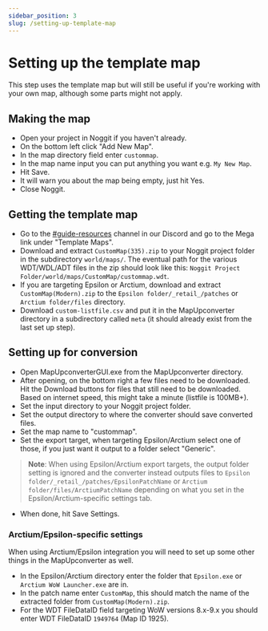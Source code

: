 ```yaml
---
sidebar_position: 3
slug: /setting-up-template-map
---
```


# Setting up the template map
This step uses the template map but will still be useful if you're working with your own map, although some parts might not apply.

## Making the map
- Open your project in Noggit if you haven't already.
- On the bottom left click "Add New Map".
- In the map directory field enter `custommap`.
- In the map name input you can put anything you want e.g. `My New Map`.
- Hit Save.
- It will warn you about the map being empty, just hit Yes.
- Close Noggit.

## Getting the template map
- Go to the [#guide-resources](https://discord.com/channels/1264317233190928385/1268871553010106480) channel in our Discord and go to the Mega link under "Template Maps".
- Download and extract `CustomMap(335).zip` to your Noggit project folder in the subdirectory `world/maps/`. The eventual path for the various WDT/WDL/ADT files in the zip should look like this: `Noggit Project Folder/world/maps/CustomMap/custommap.wdt`.
- If you are targeting Epsilon or Arctium, download and extract `CustomMap(Modern).zip` to the `Epsilon folder/_retail_/patches` or `Arctium folder/files` directory.
- Download `custom-listfile.csv` and put it in the MapUpconverter directory in a subdirectory called `meta` (it should already exist from the last set up step).

## Setting up for conversion
- Open MapUpconverterGUI.exe from the MapUpconverter directory.
- After opening, on the bottom right a few files need to be downloaded. Hit the Download buttons for files that still need to be downloaded. Based on internet speed, this might take a minute (listfile is 100MB+).
- Set the input directory to your Noggit project folder.
- Set the output directory to where the converter should save converted files.  
- Set the map name to "custommap".
- Set the export target, when targeting Epsilon/Arctium select one of those, if you just want it output to a folder select "Generic".
> **Note**: When using Epsilon/Arctium export targets, the output folder setting is ignored and the converter instead outputs files to `Epsilon folder/_retail_/patches/EpsilonPatchName` or `Arctium folder/files/ArctiumPatchName` depending on what you set in the Epsilon/Arctium-specific settings tab.
- When done, hit Save Settings.

### Arctium/Epsilon-specific settings
When using Arctium/Epsilon integration you will need to set up some other things in the MapUpconverter as well.

- In the Epsilon/Arctium directory enter the folder that `Epsilon.exe` or `Arctium WoW Launcher.exe` are in. 
- In the patch name enter `CustomMap`, this should match the name of the extracted folder from `CustomMap(Modern).zip`.
- For the WDT FileDataID field targeting WoW versions 8.x-9.x you should enter WDT FileDataID `1949764` (Map ID 1925). 

